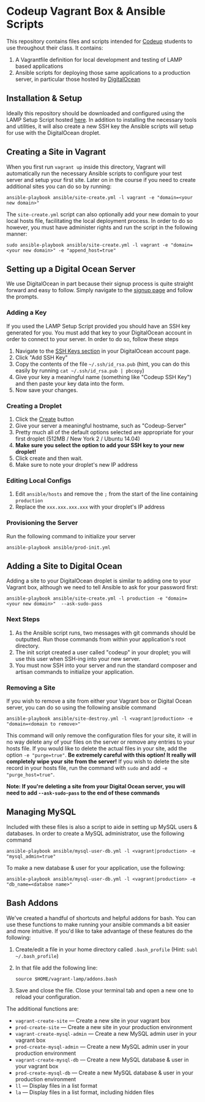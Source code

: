 # Codeup Vagrant Box & Ansible Scripts

This repository contains files and scripts intended for [Codeup](http://www.codeup.com) students to use throughout their class. It contains:

1. A Vagrantfile definition for local development and testing of LAMP based applications
1. Ansible scripts for deploying those same applications to a production server, in particular those hosted by [DigitalOcean](https://www.digitalocean.com)

## Installation & Setup

Ideally this repository should be downloaded and configured using the LAMP Setup Script hosted [here](https://github.com/gocodeup/LAMP-Setup-Script). In addition to installing the necessary tools and utilities, it will also create a new SSH key the Ansible scripts will setup for use with the DigitalOcean droplet.

## Creating a Site in Vagrant

When you first run `vagrant up` inside this directory, Vagrant will automatically run the necessary Ansible scripts to configure your test server and setup your first site. Later on in the course if you need to create additional sites you can do so by running:

```
ansible-playbook ansible/site-create.yml -l vagrant -e "domain=<your new domain>"
```

The `site-create.yml` script can also optionally add your new domain to your local hosts file, facilitating the local deployment process. In order to do so however, you must have administer rights and run the script in the following manner:

```
sudo ansible-playbook ansible/site-create.yml -l vagrant -e "domain=<your new domain>" -e "append_host=true"
```

## Setting up a Digital Ocean Server

We use DigitalOcean in part because their signup process is quite straight forward and easy to follow. Simply navigate to the [signup page](https://cloud.digitalocean.com/registrations/new) and follow the prompts.

### Adding a Key

If you used the LAMP Setup Script provided you should have an SSH key generated for you. You must add that key to your DigitalOcean account in order to connect to your server. In order to do so, follow these steps

1. Navigate to the [SSH Keys section](https://cloud.digitalocean.com/ssh_keys) in your DigitalOcean account page.
1. Click "Add SSH Key"
1. Copy the contents of the file `~/.ssh/id_rsa.pub` (hint, you can do this easily by running `cat ~/.ssh/id_rsa.pub | pbcopy`)
1. Give your key a meaningful name (something like "Codeup SSH Key") and then paste your key data into the form.
1. Now save your changes.

### Creating a Droplet

1. Click the [Create](https://cloud.digitalocean.com/droplets/new) button
1. Give your server a meaningful hostname, such as "Codeup-Server"
1. Pretty much all of the default options selected are appropriate for your first droplet (512MB / New York 2 / Ubuntu 14.04)
1. **Make sure you select the option to add your SSH key to your new droplet!**
1. Click create and then wait.
1. Make sure to note your droplet's new IP address

### Editing Local Configs

1. Edit `ansible/hosts` and remove the `;` from the start of the line containing `production`
1. Replace the `xxx.xxx.xxx.xxx` with your droplet's IP address

### Provisioning the Server

Run the following command to initialize your server

```
ansible-playbook ansible/prod-init.yml
```

## Adding a Site to Digital Ocean

Adding a site to your DigitalOcean droplet is similar to adding one to your Vagrant box, although we need to tell Ansible to ask for your password first:

```
ansible-playbook ansible/site-create.yml -l production -e "domain=<your new domain>"  --ask-sudo-pass
```

### Next Steps

1. As the Ansible script runs, two messages with git commands should be outputted. Run those commands from within your application's root directory.
1. The init script created a user called "codeup" in your droplet; you will use this user when SSH-ing into your new server.
1. You must now SSH into your server and run the standard composer and artisan commands to initialize your application.


### Removing a Site

If you wish to remove a site from either your Vagrant box or Digital Ocean server, you can do so using the following ansible command

```
ansible-playbook ansible/site-destroy.yml -l <vagrant|production> -e "domain=<domain to remove>"
```

This command will only remove the configuration files for your site, it will in no way delete any of your files on the server or remove any entries to your hosts file. If you would like to delete the actual files in your site, add the option `-e "purge=true"`. **Be extremely careful with this option! It really will completely wipe your site from the server!** If you wish to delete the site record in your hosts file, run the command with `sudo` and add `-e "purge_host=true"`.

**Note: If you're deleting a site from your Digital Ocean server, you will need to add `--ask-sudo-pass` to the end of these commands**

## Managing MySQL

Included with these files is also a script to aide in setting up MySQL users & databases. In order to create a MySQL administrator, use the following command

```
ansible-playbook ansible/mysql-user-db.yml -l <vagrant|production> -e "mysql_admin=true"
```

To make a new database & user for your application, use the following:

```
ansible-playbook ansible/mysql-user-db.yml -l <vagrant|production> -e "db_name=<databse name>"
```

## Bash Addons

We've created a handful of shortcuts and helpful addons for bash. You can use these functions to make running your ansible commands a bit easier and more intuitive. If you'd like to take advantage of these features do the following:

1. Create/edit a file in your home directory called `.bash_profile` (Hint: `subl ~/.bash_profile`)
1. In that file add the following line:

    ```
    source $HOME/vagrant-lamp/addons.bash
    ```

1. Save and close the file. Close your terminal tab and open a new one to reload your configuration.

The additional functions are:

- `vagrant-create-site` &mdash; Create a new site in your vagrant box
- `prod-create-site` &mdash; Create a new site in your production environment
- `vagrant-create-mysql-admin` &mdash; Create a new MySQL admin user in your vagrant box
- `prod-create-mysql-admin` &mdash; Create a new MySQL admin user in your production environment
- `vagrant-create-mysql-db` &mdash; Create a new MySQL database & user in your vagrant box
- `prod-create-mysql-db` &mdash; Create a new MySQL database & user in your production environment
- `ll` &mdash; Display files in a list format
- `la` &mdash; Display files in a list format, including hidden files
